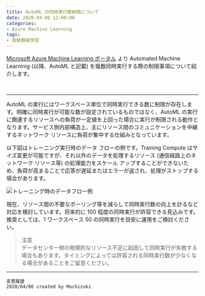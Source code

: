 ```yaml
---
title: AutoML の同時実行数制限について
date: 2020-04-06 12:00:00
categories:
- Azure Machine Learning
tags:
- 自動機械学習
---
```

[Microsoft Azure Machine Learning ポータル](https://ml.azure.com/) より Automated Machine Learninig (以降、AutoML と記載) を複数同時実行する際の制限事項について紹介します。  
<!-- more -->
<br>

***
AutoML の実行にはワークスペース単位で同時実行できる数に制限が存在します。明確に同時実行が可能な数が設定されているものではなく、AutoML の実行に関連するリソースへの負荷が一定値を上回った場合に実行が制限される動作となります。サービス側内部構造上、主にリソース間のコミュニケーションを中継するネットワーク リソースに負荷が集中する仕組みとなっています。

以下図はトレーニング実行時のデータ フローの例です。Training Compute はサイズ変更が可能ですが、それ以外のデータを処理するリソース (通信経路上のネットワーク リソース等) の処理能力をスケール アップすることができないため、負荷が高まることで応答が遅延またはエラーが返され、処理がストップする場合があります。 

![トレーニング時のデータフロー例](https://docs.microsoft.com/ja-jp/azure/machine-learning/media/concept-enterprise-security/training-and-metrics.png)

現在、リソース間の不要なポーリング等を減らして同時実行数の向上を計るなど対応を検討しています。将来的に 100 程度の同時実行が許容できる見込みです。推奨としては、1 ワークスペース 50 の同時実行を目安に運用をご検討ください。  

> 注意  
データセンター側の物理的なリソース不足に起因して同時実行が失敗する場合もあります。タイミングによっては許容される同時実行数が少なくなる場合があることをご留意ください。

***
`変更履歴`  
`2020/04/06 created by Mochizuki`  